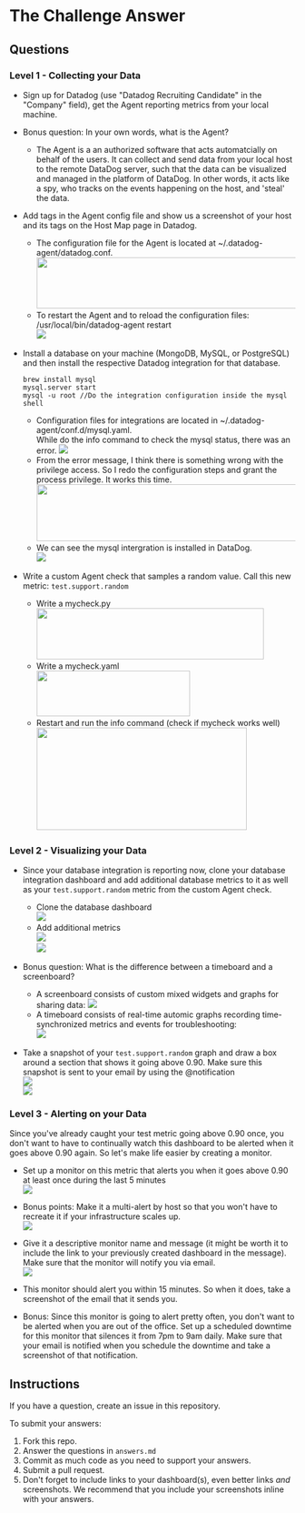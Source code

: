
# The Challenge Answer


## Questions


### Level 1 - Collecting your Data

* Sign up for Datadog (use "Datadog Recruiting Candidate" in the "Company" field), get the Agent reporting metrics from your local machine.</b>
* Bonus question: In your own words, what is the Agent?  
  - The Agent is a an authorized software that acts automatcially on behalf of the users. It can collect and send data from your local host to the remote DataDog server, such that the data can be visualized and managed in the platform of DataDog. In other words, it acts like a spy, who tracks on the events happening on the host, and 'steal' the data.
 
* Add tags in the Agent config file and show us a screenshot of your host and its tags on the Host Map page in Datadog.  
  - The configuration file for the Agent is located at ~/.datadog-agent/datadog.conf.  
    <img src="https://github.com/YIYIZH/hiring-engineers/blob/master/Screen%20Shot%202017-07-09%20at%202.04.58%20PM.png" width="500" height="90">  
  - To restart the Agent and to reload the configuration files: /usr/local/bin/datadog-agent restart  
    <img src="https://github.com/YIYIZH/hiring-engineers/blob/master/Screen%20Shot%202017-07-09%20at%203.19.07%20PM.png">

* Install a database on your machine (MongoDB, MySQL, or PostgreSQL) and then install the respective Datadog integration for that database. 
  ```shell
  brew install mysql
  mysql.server start
  mysql -u root //Do the integration configuration inside the mysql shell
  ```
  - Configuration files for integrations are located in ~/.datadog-agent/conf.d/mysql.yaml.  
    While do the info command to check the mysql status, there was an error.
    <img src="https://github.com/YIYIZH/hiring-engineers/blob/master/Screen%20Shot%202017-07-09%20at%204.44.28%20PM.png">  
  - From the error message, I think there is something wrong with the privilege access. So I redo the configuration steps and grant the process privilege. It works this time.  
    <img src="https://github.com/YIYIZH/hiring-engineers/blob/master/Screen%20Shot%202017-07-09%20at%204.50.59%20PM.png" width="500" height="100">  
  - We can see the mysql intergration is installed in DataDog.  
    <img src="https://github.com/YIYIZH/hiring-engineers/blob/master/Screen%20Shot%202017-07-09%20at%204.54.20%20PM.png">  
  
* Write a custom Agent check that samples a random value. Call this new metric: `test.support.random`  
  - Write a mycheck.py  
    <img src="https://github.com/YIYIZH/hiring-engineers/blob/master/Screen%20Shot%202017-07-09%20at%205.50.30%20PM.png" width="400" height="90">  
  - Write a mycheck.yaml  
    <img src="https://github.com/YIYIZH/hiring-engineers/blob/master/Screen%20Shot%202017-07-09%20at%205.37.05%20PM.png" width="270" height="80">  
  - Restart and run the info command (check if mycheck works well)
    <img src="https://github.com/YIYIZH/hiring-engineers/blob/master/Screen%20Shot%202017-07-09%20at%205.54.21%20PM.png" width="370" height="180">

### Level 2 - Visualizing your Data

* Since your database integration is reporting now, clone your database integration dashboard and add additional database metrics to it as well as your `test.support.random` metric from the custom Agent check.  
  - Clone the database dashboard  
    <img src="https://github.com/YIYIZH/hiring-engineers/blob/master/Screen%20Shot%202017-07-09%20at%205.58.22%20PM.png">  
  - Add additional metrics  
    <img src="https://github.com/YIYIZH/hiring-engineers/blob/master/Screen%20Shot%202017-07-09%20at%206.12.06%20PM.png">  
    <img src="https://github.com/YIYIZH/hiring-engineers/blob/master/Screen%20Shot%202017-07-09%20at%206.30.48%20PM.png">  

* Bonus question: What is the difference between a timeboard and a screenboard?  
  - A screenboard consists of custom mixed widgets and graphs for sharing data:
    <img src="https://github.com/YIYIZH/hiring-engineers/blob/master/Screen%20Shot%202017-07-09%20at%206.48.07%20PM.png">  
  - A timeboard consists of real-time automic graphs recording time-synchronized metrics and events for troubleshooting:  
    <img src="https://github.com/YIYIZH/hiring-engineers/blob/master/Screen%20Shot%202017-07-09%20at%206.48.46%20PM.png">  
    
* Take a snapshot of your `test.support.random` graph and draw a box around a section that shows it going above 0.90. Make sure this snapshot is sent to your email by using the @notification  
  <img src="https://github.com/YIYIZH/hiring-engineers/blob/master/Screen%20Shot%202017-07-09%20at%207.47.41%20PM.png">  
  <img src="https://github.com/YIYIZH/hiring-engineers/blob/master/Screen%20Shot%202017-07-09%20at%207.27.34%20PM.png">  
  

### Level 3 - Alerting on your Data

Since you've already caught your test metric going above 0.90 once, you don't want to have to continually watch this dashboard to be alerted when it goes above 0.90 again.  So let's make life easier by creating a monitor.  
* Set up a monitor on this metric that alerts you when it goes above 0.90 at least once during the last 5 minutes  
  <img src="https://github.com/YIYIZH/hiring-engineers/blob/master/Screen%20Shot%202017-07-09%20at%207.56.57%20PM.png">  
  
* Bonus points:  Make it a multi-alert by host so that you won't have to recreate it if your infrastructure scales up.  
  <img src="https://github.com/YIYIZH/hiring-engineers/blob/master/Screen%20Shot%202017-07-09%20at%208.00.13%20PM.png">  
  
* Give it a descriptive monitor name and message (it might be worth it to include the link to your previously created dashboard in the message).  Make sure that the monitor will notify you via email.  
  <img src="https://github.com/YIYIZH/hiring-engineers/blob/master/Screen%20Shot%202017-07-09%20at%208.26.42%20PM.png">  
  
* This monitor should alert you within 15 minutes. So when it does, take a screenshot of the email that it sends you.  

* Bonus: Since this monitor is going to alert pretty often, you don't want to be alerted when you are out of the office. Set up a scheduled downtime for this monitor that silences it from 7pm to 9am daily. Make sure that your email is notified when you schedule the downtime and take a screenshot of that notification.

## Instructions
If you have a question, create an issue in this repository.

To submit your answers:

1. Fork this repo.
2. Answer the questions in `answers.md`
3. Commit as much code as you need to support your answers.
4. Submit a pull request.
5. Don't forget to include links to your dashboard(s), even better links *and* screenshots.  We recommend that you include your screenshots inline with your answers.  
